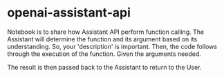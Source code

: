 # openai-assistant-api

Notebook is to share how Assistant API perform function calling. 
The Assistant will determine the function and its argument based on its understanding.
So, your 'description' is important.
Then, the code follows through the execution of the function. Given the arguments needed. 

The result is then passed back to the Assistant to return to the User.


